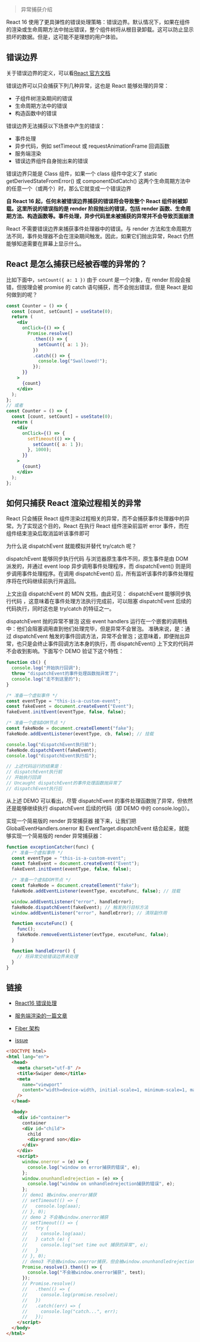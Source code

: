 > 异常捕获介绍

React 16 使用了更具弹性的错误处理策略：错误边界。默认情况下，如果在组件的渲染或生命周期方法中抛出错误，整个组件树将从根目录卸载。这可以防止显示损坏的数据。但是，这可能不是理想的用户体验。

## 错误边界

关于错误边界的定义，可以看[React 官方文档](https://reactjs.org/docs/error-boundaries.html)

错误边界可以只会捕获下列几种异常，这也是 React 能够处理的异常：

- 子组件树渲染期间的错误
- 生命周期方法中的错误
- 构造函数中的错误

错误边界无法捕获以下场景中产生的错误：

- 事件处理
- 异步代码，例如 setTimeout 或 requestAnimationFrame 回调函数
- 服务端渲染
- 错误边界组件自身抛出来的错误

错误边界只能是 Class 组件，如果一个 class 组件中定义了 static getDerivedStateFromError() 或 componentDidCatch() 这两个生命周期方法中的任意一个（或两个）时，那么它就变成一个错误边界

**自 React 16 起，任何未被错误边界捕获的错误将会导致整个 React 组件树被卸载。这里所说的错误指的是 render 阶段抛出的错误，包括 render 函数、生命周期方法、构造函数等。事件处理，异步代码里未被捕获的异常并不会导致页面崩溃**

React 不需要错误边界来捕获事件处理器中的错误。与 render 方法和生命周期方法不同，事件处理器不会在渲染期间触发。因此，如果它们抛出异常，React 仍然能够知道需要在屏幕上显示什么。

## React 是怎么捕获已经被吞噬的异常的？

比如下面中，`setCount({ a: 1 })` 由于 count 是一个对象，在 render 阶段会报错，但按理会被 promise 的 catch 语句捕获，而不会抛出错误，但是 React 是如何做到的呢？

```jsx
const Counter = () => {
  const [count, setCount] = useState(0);
  return (
    <div
      onClick={() => {
        Promise.resolve()
          .then(() => {
            setCount({ a: 1 });
          })
          .catch(() => {
            console.log("Swallowed!");
          });
      }}
    >
      {count}
    </div>
  );
};
// 或者
const Counter = () => {
  const [count, setCount] = useState(0);
  return (
    <div
      onClick={() => {
        setTimeout(() => {
          setCount({ a: 1 });
        }, 1000);
      }}
    >
      {count}
    </div>
  );
};
```

## 如何只捕获 React 渲染过程相关的异常

React 只会捕获 React 组件渲染过程相关的异常，而不会捕获事件处理器中的异常。为了实现这个目的，React 在执行 React 组件渲染前监听 error 事件，而在组件结束渲染后取消监听该事件即可

为什么说 dispatchEvent 就能模拟并替代 try/catch 呢？

dispatchEvent 能够同步执行代码
与浏览器原生事件不同，原生事件是由 DOM 派发的，并通过 event loop 异步调用事件处理程序，而 dispatchEvent() 则是同步调用事件处理程序。在调用 dispatchEvent() 后，所有监听该事件的事件处理程序将在代码继续前执行并返回。

上文出自 dispatchEvent 的 MDN 文档，由此可见： dispatchEvent 能够同步执行代码 ，这意味着在事件处理方法执行完成前，可以阻塞 dispatchEvent 后续的代码执行，同时这也是 try/catch 的特征之一。

dispatchEvent 抛的异常不冒泡
这些 event handlers 运行在一个嵌套的调用栈中：他们会阻塞调用直到他们处理完毕，但是异常不会冒泡。
准确来说，是：通过 dispatchEvent 触发的事件回调方法，异常不会冒泡；这意味着，即便抛出异常，也只是会终止事件回调方法本身的执行，而 dispatchEvent() 上下文的代码并不会收到影响。下面写个 DEMO 验证下这个特性：

```js
function cb() {
  console.log("开始执行回调");
  throw "dispatchEvent的事件处理函数抛异常了";
  console.log("走不到这里的");
}

/* 准备一个虚拟事件 */
const eventType = "this-is-a-custom-event";
const fakeEvent = document.createEvent("Event");
fakeEvent.initEvent(eventType, false, false);

/* 准备一个虚拟DOM节点 */
const fakeNode = document.createElement("fake");
fakeNode.addEventListener(eventType, cb, false); // 挂载

console.log("dispatchEvent执行前");
fakeNode.dispatchEvent(fakeEvent);
console.log("dispatchEvent执行后");

// 上述代码运行的结果是：
// dispatchEvent执行前
// 开始执行回调
// Uncaught dispatchEvent的事件处理函数抛异常了
// dispatchEvent执行后
```

从上述 DEMO 可以看出，尽管 dispatchEvent 的事件处理函数抛了异常，但依然还是能够继续执行 dispatchEvent 后续的代码（即 DEMO 中的 console.log()）。

实现一个简易版的 render 异常捕获器
接下来，让我们把 GlobalEventHandlers.onerror 和 EventTarget.dispatchEvent 结合起来，就能够实现一个简易版的 render 异常捕获器：

```js
function exceptionCatcher(func) {
  /* 准备一个虚拟事件 */
  const eventType = "this-is-a-custom-event";
  const fakeEvent = document.createEvent("Event");
  fakeEvent.initEvent(eventType, false, false);

  /* 准备一个虚拟DOM节点 */
  const fakeNode = document.createElement("fake");
  fakeNode.addEventListener(eventType, excuteFunc, false); // 挂载

  window.addEventListener("error", handleError);
  fakeNode.dispatchEvent(fakeEvent); // 触发执行目标方法
  window.addEventListener("error", handleError); // 清除副作用

  function excuteFunc() {
    func();
    fakeNode.removeEventListener(evtType, excuteFunc, false);
  }

  function handleError() {
    // 将异常交给错误边界来处理
  }
}
```

## 链接

- [React16 错误处理](https://zh-hans.reactjs.org/blog/2017/07/26/error-handling-in-react-16.html)
- [服务端渲染的一篇文章](https://medium.com/@aickin/whats-new-with-server-side-rendering-in-react-16-9b0d78585d67)
- [Fiber 架构](https://code.facebook.com/posts/1716776591680069/react-16-a-look-inside-an-api-compatible-rewrite-of-our-frontend-ui-library/)

- [issue](https://github.com/facebook/react/issues/4982)

```html
<!DOCTYPE html>
<html lang="en">
  <head>
    <meta charset="utf-8" />
    <title>Swiper demo</title>
    <meta
      name="viewport"
      content="width=device-width, initial-scale=1, minimum-scale=1, maximum-scale=1"
    />
  </head>

  <body>
    <div id="container">
      container
      <div id="child">
        child
        <div>grand son</div>
      </div>
    </div>
    <script>
      window.onerror = (e) => {
        console.log("window on error捕获的错误", e);
      };
      window.onunhandledrejection = (e) => {
        console.log("window on unhandledrejection捕获的错误", e);
      };
      // demo1 被window.onerror捕获
      // setTimeout(() => {
      //   console.log(aaa);
      // }, 0);
      // demo 2 不会被window.onerror捕获
      // setTimeout(() => {
      //   try {
      //     console.log(aaa);
      //   } catch (e) {
      //     console.log("set time out 捕获的异常", e);
      //   }
      // }, 0);
      // demo3 不会被window.onerror捕获，但会被window.onunhandledrejection捕获
      Promise.resolve().then(() => {
        console.log("不会被window.onerror捕获", test);
      });
      // Promise.resolve()
      //   .then(() => {
      //     console.log(promise.resolve);
      //   })
      //   .catch((err) => {
      //     console.log("catch...", err);
      //   });
    </script>
  </body>
</html>
```
